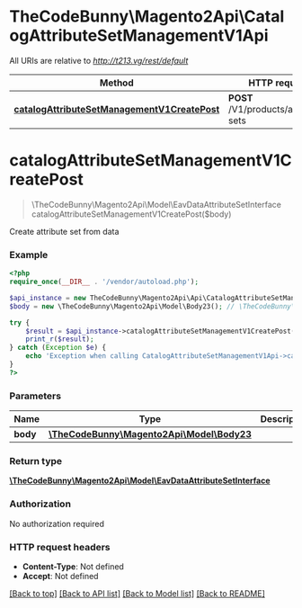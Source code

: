 # TheCodeBunny\Magento2Api\CatalogAttributeSetManagementV1Api

All URIs are relative to *http://t213.vg/rest/default*

Method | HTTP request | Description
------------- | ------------- | -------------
[**catalogAttributeSetManagementV1CreatePost**](CatalogAttributeSetManagementV1Api.md#catalogAttributeSetManagementV1CreatePost) | **POST** /V1/products/attribute-sets | 


# **catalogAttributeSetManagementV1CreatePost**
> \TheCodeBunny\Magento2Api\Model\EavDataAttributeSetInterface catalogAttributeSetManagementV1CreatePost($body)



Create attribute set from data

### Example
```php
<?php
require_once(__DIR__ . '/vendor/autoload.php');

$api_instance = new TheCodeBunny\Magento2Api\Api\CatalogAttributeSetManagementV1Api();
$body = new \TheCodeBunny\Magento2Api\Model\Body23(); // \TheCodeBunny\Magento2Api\Model\Body23 | 

try {
    $result = $api_instance->catalogAttributeSetManagementV1CreatePost($body);
    print_r($result);
} catch (Exception $e) {
    echo 'Exception when calling CatalogAttributeSetManagementV1Api->catalogAttributeSetManagementV1CreatePost: ', $e->getMessage(), PHP_EOL;
}
?>
```

### Parameters

Name | Type | Description  | Notes
------------- | ------------- | ------------- | -------------
 **body** | [**\TheCodeBunny\Magento2Api\Model\Body23**](../Model/\TheCodeBunny\Magento2Api\Model\Body23.md)|  | [optional]

### Return type

[**\TheCodeBunny\Magento2Api\Model\EavDataAttributeSetInterface**](../Model/EavDataAttributeSetInterface.md)

### Authorization

No authorization required

### HTTP request headers

 - **Content-Type**: Not defined
 - **Accept**: Not defined

[[Back to top]](#) [[Back to API list]](../../README.md#documentation-for-api-endpoints) [[Back to Model list]](../../README.md#documentation-for-models) [[Back to README]](../../README.md)


